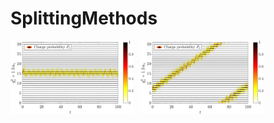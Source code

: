 # SplittingMethods

<p float="left">
  <img src="Figures/stat_solution.png" width="39%" />  &nbsp;   
  <img src="Figures/mov_solution.png" width="39%" /> 
</p>
